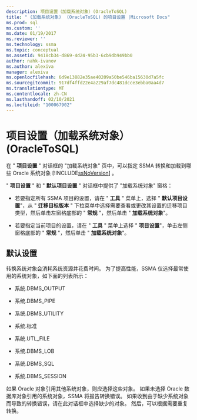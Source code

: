 ```yaml
---
description: 项目设置（加载系统对象）(OracleToSQL)
title: " (加载系统对象)  (OracleToSQL) 的项目设置 |Microsoft Docs"
ms.prod: sql
ms.custom: ''
ms.date: 01/19/2017
ms.reviewer: ''
ms.technology: ssma
ms.topic: conceptual
ms.assetid: 9418cb34-d869-4d24-95b3-6cb9db949bb0
author: nahk-ivanov
ms.author: alexiva
manager: alexiva
ms.openlocfilehash: 6d9e13882e35ae40209a50be546ba15630d7a5fc
ms.sourcegitcommit: 917df4ffd22e4a229af7dc481dcce3ebba0aa4d7
ms.translationtype: MT
ms.contentlocale: zh-CN
ms.lasthandoff: 02/10/2021
ms.locfileid: "100067902"
---
```

# <a name="project-settingsloading-system-objects-oracletosql"></a>项目设置（加载系统对象）(OracleToSQL)
在 " **项目设置** " 对话框的 "加载系统对象" 页中，可以指定 SSMA 转换和加载到哪些 Oracle 系统对象 [!INCLUDE[ssNoVersion](../../includes/ssnoversion-md.md)] 。  
  
" **项目设置** " 和 " **默认项目设置** " 对话框中提供了 "加载系统对象" 窗格：  
  
-   若要指定所有 SSMA 项目的设置，请在 " **工具** " 菜单上，选择 " **默认项目设置**"，从 " **迁移目标版本** " 下拉菜单中选择需要查看或更改其设置的迁移项目类型，然后单击左窗格底部的 " **常规** "，然后单击 " **加载系统对象**"。  
  
-   若要指定当前项目的设置，请在 " **工具** " 菜单上选择 " **项目设置**"，单击左侧窗格底部的 " **常规** "，然后单击 " **加载系统对象**"。  
  
## <a name="default-settings"></a>默认设置  
转换系统对象会消耗系统资源并花费时间。 为了提高性能，SSMA 仅选择最常使用的系统对象，如下面的列表所示：  
  
-   系统.DBMS_OUTPUT  
  
-   系统.DBMS_PIPE  
  
-   系统.DBMS_UTILITY  
  
-   系统.标准  
  
-   系统.UTL_FILE  
  
-   系统.DBMS_LOB  
  
-   系统.DBMS_SQL  
  
-   系统.DBMS_SESSION  
  
如果 Oracle 对象引用其他系统对象，则应选择这些对象。 如果未选择 Oracle 数据库对象引用的系统对象，SSMA 将报告转换错误。 如果收到由于缺少系统对象而导致的转换错误，请在此对话框中选择缺少的对象。 然后，可以根据需要重复转换。  
  
